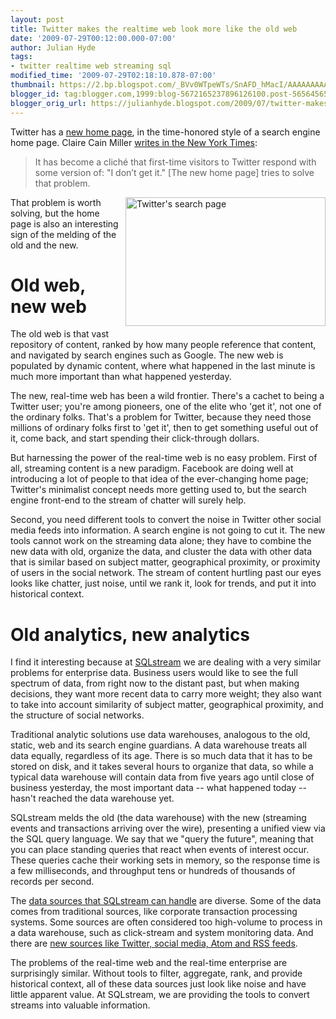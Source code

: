 ```yaml
---
layout: post
title: Twitter makes the realtime web look more like the old web
date: '2009-07-29T00:12:00.000-07:00'
author: Julian Hyde
tags:
- twitter realtime web streaming sql
modified_time: '2009-07-29T02:18:10.878-07:00'
thumbnail: https://2.bp.blogspot.com/_BVv0WTpeWTs/SnAFD_hMacI/AAAAAAAAADc/00URfIVDIyU/s72-c/twitter.png
blogger_id: tag:blogger.com,1999:blog-5672165237896126100.post-5656456503582779922
blogger_orig_url: https://julianhyde.blogspot.com/2009/07/twitter-makes-realtime-web-look-more.html
---
```


Twitter has a [new home page](https://search.twitter.com),
in the time-honored style of a search engine home page. Claire Cain
Miller [writes in the New York Times](http://bits.blogs.nytimes.com/2009/07/28/twitter-plays-up-search-with-new-home-page/):

> It has become a cliché that first-time visitors to Twitter respond
> with some version of: "I don’t get it." [The new home page] tries to
> solve that problem.

<a onblur="try {parent.deselectBloggerImageGracefully();} catch(e) {}"
    href="/assets/img/twitter.png">
  <img style="float:right; margin:0 0 10px 10px;cursor:pointer; cursor:hand;width: 320px; height: 206px;"
    src="/assets/img/twitter.png" border="0" alt="Twitter's search page"
    id="BLOGGER_PHOTO_ID_5363792722346666434" />
</a>

That problem is worth solving, but the home page is also an
interesting sign of the melding of the old and the new.

# Old web, new web

The old web is that vast repository of content, ranked by how many
people reference that content, and navigated by search engines such as
Google. The new web is populated by dynamic content, where what
happened in the last minute is much more important than what happened
yesterday.

The new, real-time web has been a wild frontier. There's a cachet to
being a Twitter user; you're among pioneers, one of the elite who 'get
it', not one of the ordinary folks. That's a problem for Twitter,
because they need those millions of ordinary folks first to 'get it',
then to get something useful out of it, come back, and start spending
their click-through dollars.

But harnessing the power of the real-time web is no easy
problem. First of all, streaming content is a new paradigm. Facebook
are doing well at introducing a lot of people to that idea of the
ever-changing home page; Twitter's minimalist concept needs more
getting used to, but the search engine front-end to the stream of
chatter will surely help.

Second, you need different tools to convert the noise in Twitter other
social media feeds into information. A search engine is not going to
cut it. The new tools cannot work on the streaming data alone; they
have to combine the new data with old, organize the data, and cluster
the data with other data that is similar based on subject matter,
geographical proximity, or proximity of users in the social
network. The stream of content hurtling past our eyes looks like
chatter, just noise, until we rank it, look for trends, and put it
into historical context.

# Old analytics, new analytics

I find it interesting because at [SQLstream](https://www.sqlstream.com)
we are dealing with a
very similar problems for enterprise data. Business users would like
to see the full spectrum of data, from right now to the distant past,
but when making decisions, they want more recent data to carry more
weight; they also want to take into account similarity of subject
matter, geographical proximity, and the structure of social networks.

Traditional analytic solutions use data warehouses, analogous to the
old, static, web and its search engine guardians. A data warehouse
treats all data equally, regardless of its age. There is so much data
that it has to be stored on disk, and it takes several hours to
organize that data, so while a typical data warehouse will contain
data from five years ago until close of business yesterday, the most
important data -- what happened today -- hasn't reached the data
warehouse yet.

SQLstream melds the old (the data warehouse) with the new (streaming
events and transactions arriving over the wire), presenting a unified
view via the SQL query language. We say that we "query the future",
meaning that you can place standing queries that react when events of
interest occur. These queries cache their working sets in memory, so
the response time is a few milliseconds, and throughput tens or
hundreds of thousands of records per second.

The [data sources that SQLstream can handle](https://julianhyde.blogspot.com/2008/02/streaming-sql-meets-olap.html)
are diverse. Some of the data
comes from traditional sources, like corporate transaction processing
systems. Some sources are often considered too high-volume to process
in a data warehouse, such as click-stream and system monitoring
data. And there are
[new sources like Twitter, social media, Atom and RSS feeds](http://www.intelligententerprise.com/blog/archives/2008/12/bi_on_content_f.html).

The problems of the real-time web and the real-time enterprise are
surprisingly similar. Without tools to filter, aggregate, rank, and
provide historical context, all of these data sources just look like
noise and have little apparent value. At SQLstream, we are providing
the tools to convert streams into valuable information.
